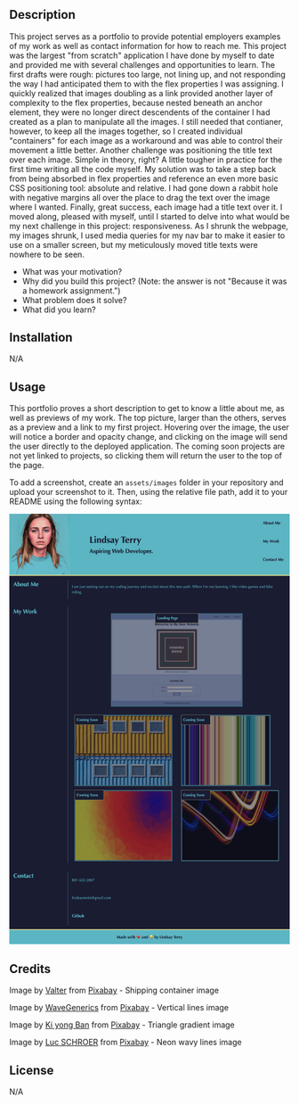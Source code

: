 # <Lindsay-Terry-Portfolio>

## Description

This project serves as a portfolio to provide potential employers examples of my work as well as contact information for how to reach me.  This project was the largest "from scratch" application I have done by myself to date and provided me with several challenges and opportunities to learn.  The first drafts were rough: pictures too large, not lining up, and not responding the way I had anticipated them to with the flex properties I was assigning.  I quickly realized that images doubling as a link provided another layer of complexity to the flex properties, because nested beneath an anchor element, they were no longer direct descendents of the container I had created as a plan to manipulate all the images.  I still needed that contianer, however, to keep all the images together, so I created individual "containers" for each image as a workaround and was able to control their movement a little better.  Another challenge was positioning the title text over each image.  Simple in theory, right?  A little tougher in practice for the first time writing all the code myself.  My solution was to take a step back from being absorbed in flex properties and reference an even more basic CSS positioning tool: absolute and relative.  I had gone down a rabbit hole with negative margins all over the place to drag the text over the image where I wanted.  Finally, great success, each image had a title text over it.  I moved along, pleased with myself, until I started to delve into what would be my next challenge in this project: responsiveness.  As I shrunk the webpage, my images shrunk, I used media queries for my nav bar to make it easier to use on a smaller screen, but my meticulously moved title texts were nowhere to be seen.  

- What was your motivation?
- Why did you build this project? (Note: the answer is not "Because it was a homework assignment.")
- What problem does it solve?
- What did you learn?

## Installation

N/A

## Usage

This portfolio proves a short description to get to know a little about me, as well as previews of my work.  The top picture, larger than the others, serves as a preview and a link to my first project.  Hovering over the image, the user will notice a border and opacity change, and clicking on the image will send the user directly to the deployed application.  The coming soon projects are not yet linked to projects, so clicking them will return the user to the top of the page.

To add a screenshot, create an `assets/images` folder in your repository and upload your screenshot to it. Then, using the relative file path, add it to your README using the following syntax:

![alt text](assets/images/screenshot.png)

## Credits

Image by <a href="https://pixabay.com/users/valterm-24820004/?utm_source=link-attribution&utm_medium=referral&utm_campaign=image&utm_content=8622786">Valter</a> from <a href="https://pixabay.com//?utm_source=link-attribution&utm_medium=referral&utm_campaign=image&utm_content=8622786">Pixabay</a> - Shipping container image

Image by <a href="https://pixabay.com/users/wavegenerics-29440244/?utm_source=link-attribution&utm_medium=referral&utm_campaign=image&utm_content=7854576">WaveGenerics</a> from <a href="https://pixabay.com//?utm_source=link-attribution&utm_medium=referral&utm_campaign=image&utm_content=7854576">Pixabay</a> - Vertical lines image

Image by <a href="https://pixabay.com/users/heavenbeat-962982/?utm_source=link-attribution&utm_medium=referral&utm_campaign=image&utm_content=1036325">Ki yong Ban</a> from <a href="https://pixabay.com//?utm_source=link-attribution&utm_medium=referral&utm_campaign=image&utm_content=1036325">Pixabay</a> - Triangle gradient image

Image by <a href="https://pixabay.com/users/toush-469535/?utm_source=link-attribution&utm_medium=referral&utm_campaign=image&utm_content=1232379">Luc SCHROER</a> from <a href="https://pixabay.com//?utm_source=link-attribution&utm_medium=referral&utm_campaign=image&utm_content=1232379">Pixabay</a> - Neon wavy lines image

## License

N/A


